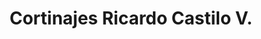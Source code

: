 ---
title: "Cortinajes Ricardo Castilo V."
url: /providencia/cortinajes-ricardo-castilo-v/
shop: Möbel
---